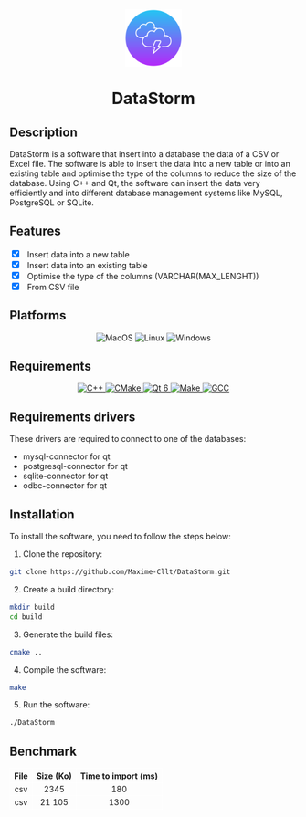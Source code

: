 <div align=center>
<img src="https://github.com/Maxime-Cllt/DataStorm/blob/main/assets/datastorm.png" width="100px" height="100px"  alt="DataStorm" align="center" />
<h1>DataStorm</h1>
</div>

## Description

DataStorm is a software that insert into a database the data of a CSV or Excel file. The software is able to insert the
data into a new table or into an existing table and optimise the type of the columns to reduce the size of the database.
Using C++ and Qt, the software can insert the data very efficiently and
into different database management systems like MySQL, PostgreSQL or SQLite.

## Features

<label>
<input type="checkbox" style="margin-right: 10px" checked>
</label> Insert data into a new table <br>
<label>
<input type="checkbox" style="margin-right: 10px" checked>
</label> Insert data into an existing table <br>
<label>
<input type="checkbox" style="margin-right: 10px" checked>
</label> Optimise the type of the columns (VARCHAR(MAX_LENGHT)) <br>
<label>
<input type="checkbox" style="margin-right: 10px" checked>
</label> From CSV file <br>

## Platforms

<div align="center">
<img src="https://img.shields.io/badge/OS-MacOS-informational?style=flat&logo=apple&logoColor=white&color=2bbc8a" alt="MacOS" />
<img src="https://img.shields.io/badge/OS-Linux-informational?style=flat&logo=linux&logoColor=white&color=2bbc8a" alt="Linux" />
<img src="https://img.shields.io/badge/OS-Windows-informational?style=flat&logo=windows&logoColor=white&color=2bbc8a" alt="Windows" />
</div>

## Requirements

<div align="center">

<a href="https://isocpp.org/">
<img src="https://img.shields.io/badge/C++-17-informational?style=flat&logo=c%2B%2B&logoColor=white&color=2bbc8a" alt="C++" />
</a>

<a href="https://cmake.org/">
<img src="https://img.shields.io/badge/CMake-3.10-informational?style=flat&logo=cmake&logoColor=white&color=2bbc8a" alt="CMake" />
</a>

<a href="https://www.qt.io/">
<img src="https://img.shields.io/badge/Qt-6-informational?style=flat&logo=qt&logoColor=white&color=2bbc8a" alt="Qt 6" />
</a>

<a href="https://www.gnu.org/software/make/">
<img src="https://img.shields.io/badge/Make-4.1-informational?style=flat&logo=gnu-make&logoColor=white&color=2bbc8a" alt="Make" />
</a>

<a href="https://gcc.gnu.org/">
<img src="https://img.shields.io/badge/GCC-17-informational?style=flat&logo=gcc&logoColor=white&color=2bbc8a" alt="GCC" />
</a>
</div>

## Requirements drivers

These drivers are required to connect to one of the databases:

- mysql-connector for qt
- postgresql-connector for qt
- sqlite-connector for qt
- odbc-connector for qt

## Installation

To install the software, you need to follow the steps below:

1. Clone the repository:

```bash
git clone https://github.com/Maxime-Cllt/DataStorm.git
```

2. Create a build directory:

```bash
mkdir build
cd build
```

3. Generate the build files:

```bash
cmake ..
```

4. Compile the software:

```bash
make
```

5. Run the software:

```bash
./DataStorm
```

## Benchmark

<div align="center">
<table style="width: 100%; border-collapse: collapse; text-align: center;">
    <tr>
        <th align="center" style="font-weight: bolder; border: 1px solid white;">File</th>
        <th align="center" style="font-weight: bolder; border: 1px solid white;">Size (Ko)</th>
        <th align="center" style="font-weight: bolder; border: 1px solid white;">Time to import (ms)</th>
    </tr>
    <tr>
        <td align="center" style="border: 1px solid white;">csv</td>
        <td align="center" style="border: 1px solid white;">2345</td>
        <td align="center" style="border: 1px solid white;">180</td>
    </tr>
    <tr>
        <td align="center" style="border: 1px solid white;">csv</td>
        <td align="center" style="border: 1px solid white;">21 105</td>
        <td align="center" style="border: 1px solid white;">1300</td>
    </tr>
</table>
</div>

